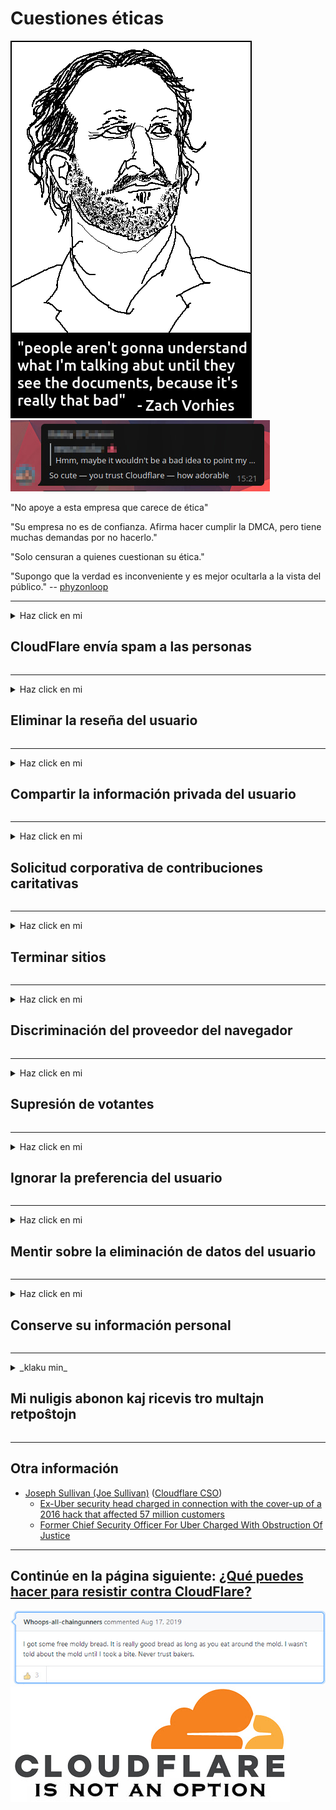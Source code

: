 # Cuestiones éticas

![](../image/itsreallythatbad.jpg)
![](../image/telegram/c81238387627b4bfd3dcd60f56d41626.jpg)

"No apoye a esta empresa que carece de ética"

"Su empresa no es de confianza. Afirma hacer cumplir la DMCA, pero tiene muchas demandas por no hacerlo."

"Solo censuran a quienes cuestionan su ética."

"Supongo que la verdad es inconveniente y es mejor ocultarla a la vista del público."  -- [phyzonloop](https://twitter.com/phyzonloop)


---


<details>
<summary>Haz click en mi

## CloudFlare envía spam a las personas
</summary>


Cloudflare envía correos electrónicos no deseados a usuarios que no son de Cloudflare.

- Envíe correos electrónicos solo a los suscriptores que se inscribieron
- Cuando el usuario diga "detener", deje de enviar correo electrónico

Es así de simple. Pero a Cloudflare no le importa.
Cloudflare dijo que usar su servicio puede detener a todos los spammers o atacantes.
¿Cómo podemos detener Cloudflare sin activar Cloudflare?


| 🖼 | 🖼 |
| --- | --- |
| ![](../image/cfspam01.jpg) | ![](../image/cfspam03.jpg) |
| ![](../image/cfspam02.jpg) | ![](../image/cfspambrittany.jpg)<br>![](../image/cfspamtwtr.jpg) |

</details>

---

<details>
<summary>Haz click en mi

## Eliminar la reseña del usuario
</summary>


Cloudflare censura las críticas negativas.
Si publica un texto anti-Cloudflare en Twitter, tiene la oportunidad de obtener una respuesta del empleado de Cloudflare con el mensaje "No, no lo es".
Si publica una reseña negativa en cualquier sitio de reseñas, intentarán censurarla.


| 🖼 | 🖼 |
| --- | --- |
| ![](../image/cfcenrev_01.jpg)<br>![](../image/cfcenrev_02.jpg) | ![](../image/cfcenrev_03.jpg) |

</details>

---

<details>
<summary>Haz click en mi

## Compartir la información privada del usuario
</summary>


Cloudflare tiene un problema de acoso masivo.
Cloudflare comparte información personal de quienes se quejan de los sitios alojados.
A veces le piden que proporcione su verdadera identificación.
Si no quiere ser acosado, asaltado, golpeado o asesinado, es mejor que se mantenga alejado de los sitios web de Cloudflared.


| 🖼 | 🖼 |
| --- | --- |
| ![](../image/cfdox_what.jpg) | ![](../image/cfdox_swat.jpg) |
| ![](../image/cfdox_kill.jpg) | ![](../image/cfdox_threat.jpg) |
| ![](../image/cfdox_dox.jpg) | ![](../image/cfdox_ex1.jpg)<br>![](../image/cfdox_ex2.jpg) |

</details>

---

<details>
<summary>Haz click en mi

## Solicitud corporativa de contribuciones caritativas
</summary>


CloudFlare solicita contribuciones benéficas.
Es bastante espantoso que una corporación estadounidense solicite caridad junto con organizaciones sin fines de lucro que tienen buenas causas.
Si le gusta bloquear a las personas o perder el tiempo de otras personas, es posible que desee pedir algunas pizzas para los empleados de Cloudflare.


![](../image/cfdonate.jpg)

</details>

---

<details>
<summary>Haz click en mi

## Terminar sitios
</summary>


¿Qué harás si tu sitio se cae de repente?
Hay informes de que Cloudflare está eliminando la configuración del usuario o deteniendo el servicio sin ninguna advertencia, en silencio.
Le sugerimos que encuentre un mejor proveedor.

![](../image/cftmnt.jpg)

</details>

---

<details>
<summary>Haz click en mi

## Discriminación del proveedor del navegador
</summary>


CloudFlare brinda un trato preferencial a aquellos que usan Firefox mientras brinda un trato hostil a los usuarios que no utilizan Tor-Browser sobre Tor.
Los usuarios de Tor que se niegan legítimamente a ejecutar JavaScript no libre también reciben un trato hostil.
Esta desigualdad de acceso es un abuso de la neutralidad de la red y un abuso de poder.

![](../image/browdifftbcx.gif)

- Izquierda: navegador Tor, derecha: Chrome. Misma dirección IP.

![](../image/browserdiff.jpg)

- Izquierda: Javascript del navegador Tor deshabilitado, cookie habilitada
- Derecha: Chrome Javascript habilitado, cookie deshabilitada

![](../image/cfsiryoublocked.jpg)

- QuteBrowser (navegador menor) sin Tor (Clearnet IP)

![](../image/lynx_cloudflare.gif)

- Lynx


| ***Navegador*** | ***Tratamiento de acceso*** |
| --- | --- |
| Tor Browser (Javascript habilitado) | acceso permitido |
| Firefox (Javascript habilitado) | acceso degradado |
| Chromium (Javascript habilitado) | acceso degradado |
| Chromium or Firefox (Javascript desactivado) | acceso denegado |
| Chromium or Firefox (Cookie deshabilitada) | acceso denegado |
| QuteBrowser | acceso denegado |
| lynx | acceso denegado |
| w3m | acceso denegado |
| wget | acceso denegado |


¿Por qué no usar el botón de audio para resolver un desafío fácil?

Sí, hay un botón de audio, pero no siempre funciona con Tor.
Recibirá este mensaje cuando haga clic en él.:

```
Vuelve a intentarlo más tarde
Es posible que su computadora o red esté enviando consultas automáticas.
Para proteger a nuestros usuarios, no podemos procesar su solicitud en este momento.
Para más detalles visite nuestra página de ayuda
```

</details>

---

<details>
<summary>Haz click en mi

## Supresión de votantes
</summary>


Los votantes en los estados de EE. UU. Se registran para votar en última instancia a través del sitio web del secretario de estado en el estado de su residencia.
Las oficinas de la secretaria de estado controladas por los republicanos participan en la supresión de votantes al utilizar el sitio web de la secretaria de estado a través de Cloudflare.
El trato hostil de Cloudflare a los usuarios de Tor, su posición MITM como un punto de vigilancia global centralizado y su papel perjudicial en general hace que los posibles votantes se muestren reacios a registrarse.
Los liberales, en particular, tienden a abrazar la privacidad.
Los formularios de registro de votantes recopilan información confidencial sobre la inclinación política, la dirección física personal, el número de seguro social y la fecha de nacimiento de un votante.
La mayoría de los estados solo ponen a disposición del público un subconjunto de esa información, pero Cloudflare ve toda esa información cuando alguien se registra para votar.

Tenga en cuenta que el registro en papel no elude Cloudflare porque los trabajadores del personal de ingreso de datos del secretario de estado probablemente usarán el sitio web de Cloudflare para ingresar los datos.

| 🖼 | 🖼 |
| --- | --- |
| ![](../image/cfvotm_01.jpg) | ![](../image/cfvotm_02.jpg) |

- Change.org es un sitio web famoso para reunir votos y tomar medidas.
“La gente de todo el mundo está iniciando campañas, movilizando simpatizantes y trabajando con los tomadores de decisiones para impulsar soluciones.”
Desafortunadamente, muchas personas no pueden ver change.org debido al filtro agresivo de Cloudflare.
Se les impide firmar la petición, lo que los excluye de un proceso democrático.
El uso de otra plataforma que no esté en la nube, como OpenPetition, ayuda a solucionar el problema.

| 🖼 | 🖼 |
| --- | --- |
| ![](../image/changeorgasn.jpg) | ![](../image/changeorgtor.jpg) |

- El "Proyecto Athenian" de Cloudflare ofrece protección gratuita a nivel empresarial para los sitios web electorales estatales y locales.
Dijeron que "sus electores pueden acceder a la información electoral y al registro de votantes", pero esto es una mentira porque muchas personas simplemente no pueden navegar por el sitio.

</details>

---

<details>
<summary>Haz click en mi

## Ignorar la preferencia del usuario
</summary>


Si opta por no participar en algo, espera que no reciba ningún correo electrónico al respecto.
Cloudflare ignora las preferencias del usuario y comparte datos con corporaciones de terceros sin el consentimiento del cliente.
Si está utilizando su plan gratuito, a veces le envían un correo electrónico pidiéndole que compre una suscripción mensual.

![](../image/cfviopl_tp.jpg)

</details>

---

<details>
<summary>Haz click en mi

## Mentir sobre la eliminación de datos del usuario
</summary>


Según el blog de este ex cliente de cloudflare, Cloudflare miente sobre la eliminación de cuentas.
Hoy en día, muchas empresas conservan sus datos después de cerrar o eliminar su cuenta.
La mayoría de las buenas empresas lo mencionan en su política de privacidad.
Cloudflare? No.

```
2019-08-05 CloudFlare me envió la confirmación de que habían eliminado mi cuenta.
2019-10-02 Recibí un correo electrónico de CloudFlare "porque soy un cliente"
```

Cloudflare no conocía la palabra "eliminar".
Si realmente se elimina, ¿por qué este ex cliente recibió un correo electrónico?
También mencionó que la política de privacidad de Cloudflare no lo menciona.

```
Su nueva política de privacidad no menciona la retención de datos durante un año.
```

![](../image/cfviopl_notdel.jpg)

¿Cómo puede confiar en Cloudflare si su política de privacidad es una MENTIRA?

- [Pasó más de un año desde que cancelé mi cuenta de Cloudflare](https://shkspr.mobi/blog/2020/09/dont-trust-cloudflare-with-your-personal-data/)

</details>

---

<details>
<summary>Haz click en mi

## Conserve su información personal
</summary>


Eliminar la cuenta de Cloudflare es un nivel difícil.

```
Envíe un ticket de soporte utilizando la categoría "Cuenta",
y solicitar la eliminación de la cuenta en el cuerpo del mensaje.
No debe tener dominios o tarjetas de crédito adjuntos a su cuenta antes de solicitar la eliminación.
```

Recibirá este correo electrónico de confirmación.

![](../image/cf_deleteandkeep.jpg)

"Hemos comenzado a procesar su solicitud de eliminación", pero "Continuaremos almacenando su información personal".

¿Puedes "confiar" en esto?


- Cómo cancelar su cuenta de Cloudflare

1. Inicie sesión en su panel de Cloudflare.
2. Elimine todas las zonas (dominios) de su panel.
3. Haga clic en el enlace de asistencia.
4. Envíe un nuevo ticket. Diles que quieres cerrar tu cuenta.
5. Espere varios días.
6. El personal de Cloudflare le pedirá su confirmación y la razón por la que decidió dejar Cloudflare.
7. Envía una respuesta de nuevo.
8. Espere varios días.
9. Recibirá un mensaje: Hemos eliminado su cuenta con éxito


</details>

---

<details>
<summary>_klaku min_

## Mi nuligis abonon kaj ricevis tro multajn retpoŝtojn
</summary>


La uzanto nuligis sian 'Cloudflare stream' abonon kaj li ricevas retpoŝtajn memorigilojn ĉiutage por rememorigi lin pri nuligita abono.
Ne estas malaprobita butono. Kiel vi ĉesas ĉi tiun frenezon?

![](../image/barrageemailcancelsubscription.jpg)

Cloudflare diris al ĉi tiu uzanto kontakti subtenteamo kaj peti ĉiujn viajn enhavojn forigi.

- [t](https://web.archive.org/web/20210412165334/https://twitter.com/JohnHaldson/status/1381651569247088650)

</details>

---

## Otra información

- [Joseph Sullivan (Joe Sullivan)](../cloudflare_inc/cloudflare_members.md) ([Cloudflare CSO](https://twitter.com/eastdakota/status/1296522269313785862))
  - [Ex-Uber security head charged in connection with the cover-up of a 2016 hack that affected 57 million customers](https://www.businessinsider.com/uber-data-hack-security-head-joe-sullivan-charged-cover-up-2020-8)
  - [Former Chief Security Officer For Uber Charged With Obstruction Of Justice](https://www.justice.gov/usao-ndca/pr/former-chief-security-officer-uber-charged-obstruction-justice)


---


## Continúe en la página siguiente:   [¿Qué puedes hacer para resistir contra CloudFlare?](es.action.md)

![](../image/freemoldybread.jpg)
![](../image/cfisnotanoption.jpg)
